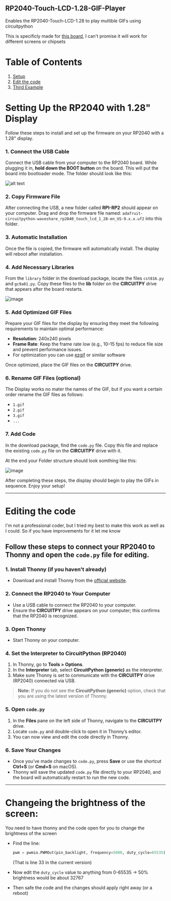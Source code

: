 ## RP2040-Touch-LCD-1.28-GIF-Player
Enables the RP2040-Touch-LCD-1.28 to play multible GIFs using circuitpython

This is specificly made for [this board](https://www.waveshare.com/rp2040-touch-lcd-1.28.htm), I can't promise it will work for different screens or chipsets

# Table of Contents
1. [Setup](#setup)
2. [Edit the code](#edit)
3. [Third Example](#brightness)


# Setting Up the RP2040 with 1.28" Display <a name="setup"></a>

Follow these steps to install and set up the firmware on your RP2040 with a 1.28" display.

### 1. Connect the USB Cable
Connect the USB cable from your computer to the RP2040 board. While plugging it in, **hold down the BOOT button** on the board. This will put the board into bootloader mode.
The folder should look like this:

![alt text](https://cdn.discordapp.com/attachments/974938953947938846/1301511436152999966/FirmwareFolder.png?ex=6724be7b&is=67236cfb&hm=a7e89e824a1e989140cf4ef27fada1b31a1ea1f0c3f90adbae84af6877af6656&)

### 2. Copy Firmware File
After connecting the USB, a new folder called **RPI-RP2** should appear on your computer. Drag and drop the firmware file named: `adafruit-circuitpython-waveshare_rp2040_touch_lcd_1_28-en_US-9.x.x.uf2`
into this folder.

### 3. Automatic Installation
Once the file is copied, the firmware will automatically install. The display will reboot after installation.

### 4. Add Necessary Libraries
From the `library` folder in the download package, locate the files `cst816.py` and `gc9a01.py`. Copy these files to the **lib** folder on the **CIRCUITPY** drive that appears after the board restarts.

![image](https://github.com/user-attachments/assets/8e9caf76-7352-4c8b-9716-378696eb481d)

### 5. Add Optimized GIF Files
Prepare your GIF files for the display by ensuring they meet the following requirements to maintain optimal performance:

- **Resolution**: 240x240 pixels
- **Frame Rate**: Keep the frame rate low (e.g., 10–15 fps) to reduce file size and prevent performance issues.
- For optimization you can use [ezgif](https://ezgif.com) or similar software

Once optimized, place the GIF files on the **CIRCUITPY** drive. 


### 6. Rename GIF Files (optional)
The Display works no mater the names of the GIF, but if you want a certain order rename the GIF files as follows:
- `1.gif`
- `2.gif`
- `3.gif`
- `...`

### 7. Add Code
In the download package, find the `code.py` file. Copy this file and replace the existing `code.py` file on the **CIRCUITPY** drive with it.

At the end your Folder structure should look somthing like this:

![image](https://github.com/user-attachments/assets/4eb6c8fc-eb97-4498-b6eb-626feed10c1d)




After completing these steps, the display should begin to play the GIFs in sequence. Enjoy your setup!

---

# Editing the code <a name="edit"></a>

I'm not a professional coder, but I tried my best to make this work as well as I could. So if you have improvements for it let me know

## Follow these steps to connect your RP2040 to Thonny and open the `code.py` file for editing.

### 1. Install Thonny (if you haven't already)
- Download and install Thonny from the [official website](https://thonny.org/).

### 2. Connect the RP2040 to Your Computer
- Use a USB cable to connect the RP2040 to your computer.
- Ensure the **CIRCUITPY** drive appears on your computer; this confirms that the RP2040 is recognized.

### 3. Open Thonny
- Start Thonny on your computer.

### 4. Set the Interpreter to CircuitPython (RP2040)
1. In Thonny, go to **Tools > Options**.
2. In the **Interpreter** tab, select **CircuitPython (generic)** as the interpreter.
3. Make sure Thonny is set to communicate with the **CIRCUITPY** drive (RP2040) connected via USB.

> **Note:** If you do not see the **CircuitPython (generic)** option, check that you are using the latest version of Thonny.

### 5. Open `code.py`
1. In the **Files** pane on the left side of Thonny, navigate to the **CIRCUITPY** drive.
2. Locate `code.py` and double-click to open it in Thonny’s editor.
3. You can now view and edit the code directly in Thonny.

### 6. Save Your Changes
- Once you’ve made changes to `code.py`, press **Save** or use the shortcut **Ctrl+S** (or **Cmd+S** on macOS).
- Thonny will save the updated `code.py` file directly to your RP2040, and the board will automatically restart to run the new code.

---

# Changeing the brightness of the screen: <a name="brightness"></a>

You need to have thonny and the code open for you to change the brightness of the screen

- Find the line: 
  ```python
  pwm = pwmio.PWMOut(pin_backlight, frequency=5000, duty_cycle=65535)  # max 65535
  ```
  (That is line 33 in the current version)

- Now edit the `duty_cycle` value to anything from 0-65535
  -> 50% brightness would be about 32767
- Then safe the code and the changes should apply right away (or a reboot)




